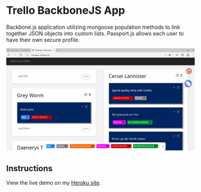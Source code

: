 # Trello BackboneJS App
Backbone.js application utilizing mongoose population methods to link together JSON objects into custom lists. Passport.js allows each user to have their own secure profile.


![switter app](public/images/screenshot.jpg)


## Instructions


View the live demo on my [Heroku site](http://brelloapp.herokuapp.com).





